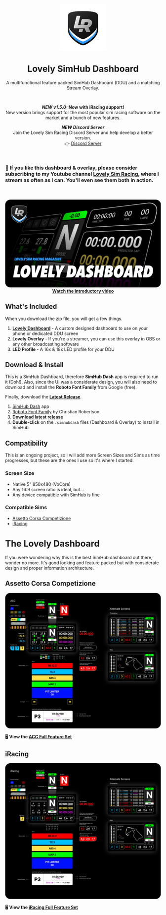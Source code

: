 <p align="center">
<img width="150" height="150" alt="Lovely Sim Racing" src="images/lr-logo-small.png">
</p>

<h1 align="center">Lovely SimHub Dashboard</h1>

<p align="center">
A multifunctional feature packed SimHub Dashboard (DDU) and a matching Stream Overlay.
</p>
 
<br/>

<div align="center">
<p><strong><em>NEW v1.5.0:</em> Now with iRacing support!</strong><br/>
New version brings support for the most popular sim racing software on the market and a bunch of new features.</p>
 
<p><strong><em>NEW Discord Server</em></strong><br/>
Join the Lovely Sim Racing Discord Server and help develop a better version.<br/>
👉 <a href="http://j76.me/LSRDiscord">Discord Server</a></p>
</div>
 
<br/>

### 🔌 If you like this dashboard & overlay, please consider subscribing to my Youtube channel [Lovely Sim Racing](http://j76.me/LSR), where I stream as often as I can. You'll even see them both in action.

<br/>

<h4 align="center">
<a href="https://youtu.be/_XAIlmhVY0s">
<img src="images/youtube-cover.png" /><br/>
Watch the introductory video
</a>
</h4> 

## What's Included
When you download the zip file, you will get a few things. 

1. [**Lovely Dashboard**](#the-lovely-dashboard) - A custom designed dashboard to use on your phone or dedicated DDU screen
2. **Lovely Overlay** - If you're a streamer, you can use this overlay in OBS or any other broadcasting software
3. **LED Profile** - A 16x & 18x LED profile for your DDU

## Download & Install
This is a SimHub Dashboard, therefore **SimHub Dash** app is required to run it (Doh!). Also, since the UI was a considerate design, you will also need to download and install the **Roboto Font Family** from Google (free).

Finally, download the [**Latest Release**](https://github.com/cdemetriadis/lovely-dashboard/releases). 

1. [SimHub Dash](https://www.simhubdash.com) app
2. [Roboto Font Family](https://fonts.google.com/specimen/Roboto) by Christian Robertson
3. [**Download latest release**](https://github.com/cdemetriadis/lovely-dashboard/releases)
4. **Double-click** on the `.simhubdash` files (Dashboard & Overlay) to install in SimHub
 
## Compatibility
This is an ongoing project, so I will add more Screen Sizes and Sims as time progresses, but these are the ones I use so it's where I started.

### Screen Size
* Native 5" 850x480 (VoCore)
* Any 16:9 screen ratio is ideal, but...
* Any device compatible with SimHub is fine

### Compatible Sims
* [Assetto Corsa Competizione](#assetto-corsa-competizione)
* [iRacing](#iracing)


# The Lovely Dashboard
If you were wondering why this is the best SimHub dashboard out there, wonder no more. It's good looking and feature packed but with considerate design and proper information architecture. 

## Assetto Corsa Competizione

[![Basic Feature Set](images/AllFeatures-ACC.jpg)](acc/features-acc.md)

🖥 **View the [ACC Full Feature Set](acc/features-acc.md)**

## iRacing

[![iRacinf Full Feature Set](images/AllFeatures-iRacing.jpg)](iracing/features-iracing.md)

🖥 **View the [iRacing Full Feature Set](iracing/features-iracing.md)**
